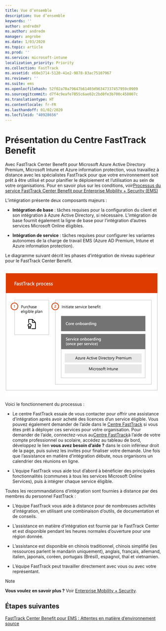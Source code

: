 ```yaml
---
title: Vue d’ensemble
description: Vue d’ensemble
keywords: ''
author: andredm7
ms.author: andredm
manager: angrobe
ms.date: 1/03/2020
ms.topic: article
ms.prod: ''
ms.service: microsoft-intune
localization_priority: Priority
ms.collection: FastTrack
ms.assetid: e60e3714-5120-41e2-9878-83ac75107967
ms.reviewer: ''
ms.suite: ems
ms.openlocfilehash: 52f02a70a79647b61403d96347337457959c0909
ms.sourcegitcommit: d7f4c9eafe7855c6ae02c2bd0fe3b700c458007c
ms.translationtype: HT
ms.contentlocale: fr-FR
ms.lasthandoff: 01/02/2020
ms.locfileid: "40928656"
---
```

# <a name="fasttrack-center-benefit-overview"></a>Présentation du Centre FastTrack Benefit

Avec FastTrack Center Benefit pour Microsoft Azure Active Directory Premium, Microsoft Intune et Azure information protection, vous travaillez à distance avec les spécialistes FastTrack pour que votre environnement soit prêt à être utilisé et pour planifier le déploiement et l’utilisation au sein de votre organisations. Pour en savoir plus sur les conditions, voir[Processus du service FastTrack Center Benefit pour Enterprise Mobility + Security (EMS)](EMS-fasttrack-process.md)

L’intégration présente deux composants majeurs :

-   **Intégration de base** : tâches requises pour la configuration du client et son intégration à Azure Active Directory, si nécessaire. L’intégration de base fournit également la ligne de base pour l’intégration d’autres services Microsoft Online éligibles.

-   **Intégration de service** : tâches requises pour configurer les variantes autonomes de la charge de travail EMS (Azure AD Premium, Intune et Azure information protection).

Le diagramme suivant décrit les phases d’intégration de niveau supérieur pour le FastTrack Center Benefit.

![Phases d’intégration de haut niveau de l’utilisation de FastTrack Center Benefit](./media/ft-onboarding-process.png)

Voici le fonctionnement du processus :

- Le centre FastTrack essaie de vous contacter pour offrir une assistance d’intégration après avoir acheté des licences d’un service éligible. Vous pouvez également demander de l’aide dans le [Centre FastTrack](https://go.microsoft.com/fwlink/?linkid=780698) si vous êtes prêt à déployer ces services pour votre organisation. Pour demander de l’aide, connectez-vous au[Centre FastTrack](https://go.microsoft.com/fwlink/?linkid=780698)à l’aide de votre compte professionnel ou scolaire, accédez au tableau de bord, développez le lien **vous avez besoin d’aide ?** dans le coin inférieur droit de la page, puis suivez les invites pour finaliser votre demande. Une fois que l’assistance en matière d’intégration débute, nous organisons un calendrier des réunions en ligne.

-   L’équipe FastTrack vous aide tout d’abord à bénéficier des principales fonctionnalités (communes à tous les services Microsoft Online Services), puis à intégrer chaque service éligible.

Toutes les recommandations d’intégration sont fournies à distance par des membres du personnel FastTrack :

-   L’équipe FastTrack vous aide à distance pour de nombreuses activités d’intégration, en utilisant une combinaison d’outils, de documentation et de conseils.

-   L’assistance en matière d’intégration est fournie par le FastTrack Center et est disponible pendant les heures normales d’ouverture pour une région donnée.

-   L’assistance est disponible en chinois traditionnel, chinois simplifié (les ressources parlent le mandarin uniquement), anglais, français, allemand, italien, japonais, coréen, portugais (Brésil), espagnol, thaï et vietnamien.

-   L’équipe FastTrack peut travailler directement avec vous ou avec votre représentant.

> [!NOTE]
> **Vous voulez en savoir plus ?** Voir [Enterprise Mobility + Security](https://www.microsoft.com/cloud-platform/enterprise-mobility).  

## <a name="next-steps"></a>Étapes suivantes

[FastTrack Center Benefit pour EMS : Attentes en matière d’environnement source](EMS-source-environment-expectations.md)
